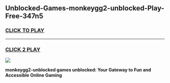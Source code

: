 
## Unblocked-Games-monkeygg2-unblocked-Play-Free-347n5
<h3>
<a href="https://premium76.site?title=monkeygg2-unblocked&ref=19M">CLICK TO PLAY</a></h3>
<hr>

<h3>
<a href="https://premium76.site?title=monkeygg2-unblocked&ref=19M">CLICK 2 PLAY</a>
  
</h3>

<a href="https://premium76.site?title=monkeygg2-unblocked&ref=19M"><img src="https://clearcache.store/games.png"></a>


**monkeygg2-unblocked games unblocked: Your Gateway to Fun and Accessible Online Gaming**

